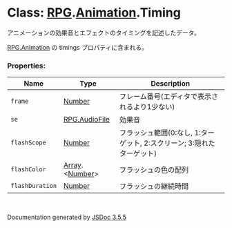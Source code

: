 # Class: [RPG](RPG.md).[Animation](RPG.Animation.md).Timing
アニメーションの効果音とエフェクトのタイミングを記述したデータ。

[RPG.Animation](RPG.Animation.md) の timings プロパティに含まれる。


### Properties:

| Name | Type | Description |
| --- | --- | --- |
| `frame` | [Number](Number.md) | フレーム番号(エディタで表示されるより1少ない) |
| `se` | [RPG.AudioFile](RPG.AudioFile.md) | 効果音 |
| `flashScope` | [Number](Number.md) | フラッシュ範囲(0:なし, 1:ターゲット, 2:スクリーン; 3:隠れたターゲット) |
| `flashColor` | [Array](Array.md).<[Number](Number.md)> | フラッシュの色の配列 |
| `flashDuration` | [Number](Number.md) | フラッシュの継続時間 |

 <br>

  Documentation generated by [JSDoc 3.5.5](https://github.com/jsdoc3/jsdoc)
